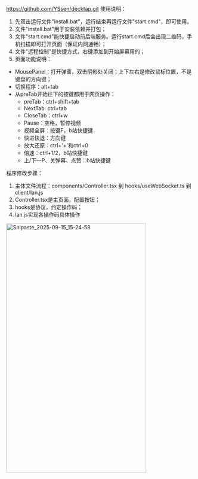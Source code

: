 https://github.com/YSsen/decktap.git
使用说明：  
1. 先双击运行文件"install.bat"，运行结束再运行文件"start.cmd"，即可使用。
2. 文件"install.bat"用于安装依赖并打包；
3. 文件"start.cmd"能快捷启动前后端服务。运行start.cmd后会出现二维码，手机扫描即可打开页面（保证内网通畅）；  
4. 文件"远程控制"是快捷方式，右键添加到开始屏幕用的；  
5. 页面功能说明：  
- MousePanel：打开弹窗，双击阴影处关闭；上下左右是修改鼠标位置，不是键盘的方向键；
- 切换程序：alt+tab
- 从preTab开始往下的按键都用于网页操作：
  - preTab：ctrl+shift+tab
  - NextTab: ctrl+tab
  - CloseTab：ctrl+w
  - Pause：空格，暂停视频
  - 视频全屏：按键F，b站快捷键
  - 快进快退：方向键
  - 放大还原：ctrl+'+'和ctrl+0
  - 倍速：ctrl+1/2，b站快捷键
  - 上/下一P、关弹幕、点赞：b站快捷键

程序修改步骤：
1. 主体文件流程：components/Controller.tsx 到 hooks/useWebSocket.ts 到 client/lan.js
2. Controller.tsx是主页面，配置按钮；
3. hooks是协议，约定操作码；
4. lan.js实现各操作码具体操作


<img width="375" height="666" alt="Snipaste_2025-09-15_15-24-58" src="https://github.com/user-attachments/assets/757ae7ca-f977-41bc-911a-378a64fda979" />
